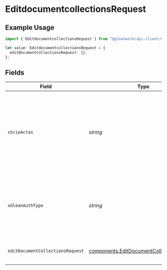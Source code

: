# EditdocumentcollectionsRequest

## Example Usage

```typescript
import { EditdocumentcollectionsRequest } from "@gleanwork/api-client/models/operations";

let value: EditdocumentcollectionsRequest = {
  editDocumentCollectionsRequest: {},
};
```

## Fields

| Field                                                                                                                    | Type                                                                                                                     | Required                                                                                                                 | Description                                                                                                              |
| ------------------------------------------------------------------------------------------------------------------------ | ------------------------------------------------------------------------------------------------------------------------ | ------------------------------------------------------------------------------------------------------------------------ | ------------------------------------------------------------------------------------------------------------------------ |
| `xScioActas`                                                                                                             | *string*                                                                                                                 | :heavy_minus_sign:                                                                                                       | Email address of a user on whose behalf the request is intended to be made (should be non-empty only for global tokens). |
| `xGleanAuthType`                                                                                                         | *string*                                                                                                                 | :heavy_minus_sign:                                                                                                       | Auth type being used to access the endpoint (should be non-empty only for global tokens).                                |
| `editDocumentCollectionsRequest`                                                                                         | [components.EditDocumentCollectionsRequest](../../models/components/editdocumentcollectionsrequest.md)                   | :heavy_check_mark:                                                                                                       | Data describing the edit operation.                                                                                      |